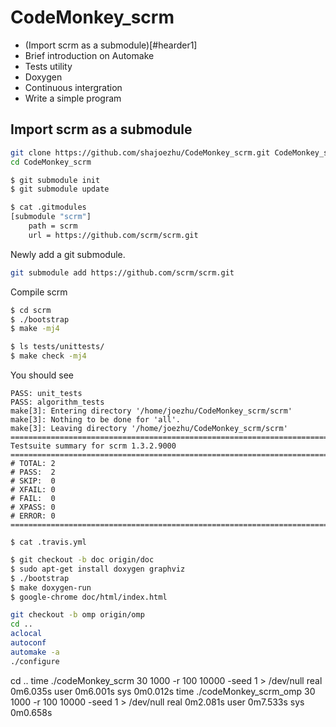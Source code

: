 # CodeMonkey_scrm

 - (Import scrm as a submodule)[#hearder1]
 - Brief introduction on Automake
 - Tests utility
 - Doxygen
 - Continuous intergration
 - Write a simple program

## Import scrm as a submodule<a name="hearder1"></a>
```bash
git clone https://github.com/shajoezhu/CodeMonkey_scrm.git CodeMonkey_scrm
cd CodeMonkey_scrm
```

```bash
$ git submodule init
$ git submodule update
```

```bash
$ cat .gitmodules 
[submodule "scrm"]
	path = scrm
	url = https://github.com/scrm/scrm.git
```

Newly add a git submodule.
```bash
git submodule add https://github.com/scrm/scrm.git
```

Compile scrm
```bash
$ cd scrm
$ ./bootstrap
$ make -mj4
```

```bash
$ ls tests/unittests/
$ make check -mj4
```

You should see
```
PASS: unit_tests
PASS: algorithm_tests
make[3]: Entering directory '/home/joezhu/CodeMonkey_scrm/scrm'
make[3]: Nothing to be done for 'all'.
make[3]: Leaving directory '/home/joezhu/CodeMonkey_scrm/scrm'
============================================================================
Testsuite summary for scrm 1.3.2.9000
============================================================================
# TOTAL: 2
# PASS:  2
# SKIP:  0
# XFAIL: 0
# FAIL:  0
# XPASS: 0
# ERROR: 0
============================================================================
```

```
$ cat .travis.yml
```


```bash
$ git checkout -b doc origin/doc
$ sudo apt-get install doxygen graphviz
$ ./bootstrap
$ make doxygen-run
$ google-chrome doc/html/index.html 
```

```bash
git checkout -b omp origin/omp
cd ..
aclocal
autoconf
automake -a
./configure
```

cd ..
time ./codeMonkey_scrm 30 1000 -r 100 10000 -seed 1 > /dev/null
real	0m6.035s
user	0m6.001s
sys	0m0.012s
time ./codeMonkey_scrm_omp 30 1000 -r 100 10000 -seed 1 > /dev/null
real	0m2.081s
user	0m7.533s
sys	0m0.658s
```
